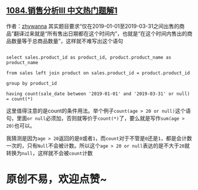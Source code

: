 ## [1084.销售分析III 中文热门题解1](https://leetcode.cn/problems/sales-analysis-iii/solutions/100000/zuo-wei-ru-men-ti-zui-hou-yi-dao-huan-sh-wmof)

作者：[zhywanna](https://leetcode.cn/u/zhywanna)
其实题目要求“仅在2019-01-01至2019-03-31之间出售的商品”翻译过来就是“所有售出日期都在这个时间内”，也就是“在这个时间内售出的商品数量等于总商品数量”，这样就不难写出这个语句
```
select sales.product_id as product_id, product.product_name as product_name
from sales left join product on sales.product_id = product.product_id
group by product_id
having count(sale_date between '2019-01-01' and '2019-03-31' or null) = count(*)
```
这里值得注意的是count的条件用法。举个例子`count(age > 20 or null)`这个语句，里面`or null`必须加，否则就等价于`count(*)`了，要么就是写作`sum(age > 20)`也可以。

我猜测是因为`age > 20`返回的是`0`或者`1`，而`count`对于不管是`0`还是`1`，都是会计数一次的，只有`Null`不会被计数。所以这个`age > 20 or null`表达的是不大于`20`就转换为`null`，这样就不会被`count`计数

# 原创不易，欢迎点赞~